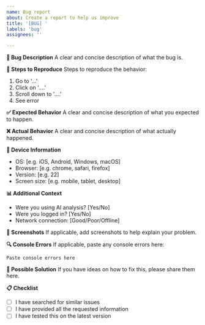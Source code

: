 ```yaml
---
name: Bug report
about: Create a report to help us improve
title: '[BUG] '
labels: 'bug'
assignees: ''

---
```


**🐛 Bug Description**
A clear and concise description of what the bug is.

**🔄 Steps to Reproduce**
Steps to reproduce the behavior:
1. Go to '...'
2. Click on '....'
3. Scroll down to '....'
4. See error

**✅ Expected Behavior**
A clear and concise description of what you expected to happen.

**❌ Actual Behavior**
A clear and concise description of what actually happened.

**📱 Device Information**
- OS: [e.g. iOS, Android, Windows, macOS]
- Browser: [e.g. chrome, safari, firefox]
- Version: [e.g. 22]
- Screen size: [e.g. mobile, tablet, desktop]

**📊 Additional Context**
- Were you using AI analysis? [Yes/No]
- Were you logged in? [Yes/No]
- Network connection: [Good/Poor/Offline]

**📸 Screenshots**
If applicable, add screenshots to help explain your problem.

**🔍 Console Errors**
If applicable, paste any console errors here:
```
Paste console errors here
```

**🔧 Possible Solution**
If you have ideas on how to fix this, please share them here.

**📋 Checklist**
- [ ] I have searched for similar issues
- [ ] I have provided all the requested information
- [ ] I have tested this on the latest version 